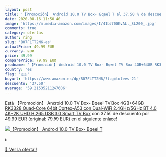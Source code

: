 ```yaml
---
layout: post
title: '【Promoción】 Android 10.0 TV Box- Bqeel T al 37.50 % de descuento'
date: 2020-08-16 11:50:40
image: 'https://m.media-amazon.com/images/I/41bU70GKvAL._SL200_.jpg'
comments: true
category: ofertas
author: ring
slug: 'B07FLTT2N6-es'
actualPrice: 49.99 EUR
currency: EUR
price: 49.99
comparePrice: 79.99 EUR
prodname: '【Promoción】 Android 10.0 TV Box- Bqeel TV Box 4GB+64GB RK3328 Quad-Core 64bit Cortex-A53 con Dual-WiFi 2.4GHz/5GHz  BT 4.0  4K*2K UHD H.265  USB 3.0 Smart TV Box'
country: 'es'
flag: '🇪🇸'
buyurl: 'https://www.amazon.es/dp/B07FLTT2N6/?tag=tolees-21'
descuento: '37.50'
average: '59.21535211267606'
---
```


Está [【Promoción】 Android 10.0 TV Box- Bqeel TV Box 4GB+64GB RK3328 Quad-Core 64bit Cortex-A53 con Dual-WiFi 2.4GHz/5GHz  BT 4.0  4K*2K UHD H.265  USB 3.0 Smart TV Box](https://www.amazon.es/dp/B07FLTT2N6/?tag=tolees-21) con 37.50 de descuento por 49.99 EUR (original: 79.99 EUR) en el siguiente enlace!

[![【Promoción】 Android 10.0 TV Box- Bqeel T](https://m.media-amazon.com/images/I/41bU70GKvAL._SL200_.jpg)](https://www.amazon.es/dp/B07FLTT2N6/?tag=tolees-21)

ℹ️:


[🛒 Ver la oferta!!](https://www.amazon.es/dp/B07FLTT2N6/?tag=tolees-21)
